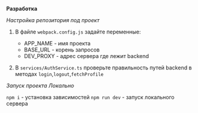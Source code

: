 **Разработка**

_Настройка репозитория под проект_

1. В файле `webpack.config.js` задайте переменные:

   - APP_NAME - имя проекта
   - BASE_URL - корень запросов
   - DEV_PROXY - адрес сервера где лежит backend

2. В `services/AuthService.ts` проверьте правильность путей backend в методах `login`,`logout`,`fetchProfile`

_Запуск проекта Локально_

`npm i` - установка зависимостей
`npm run dev` - запуск локального сервера
